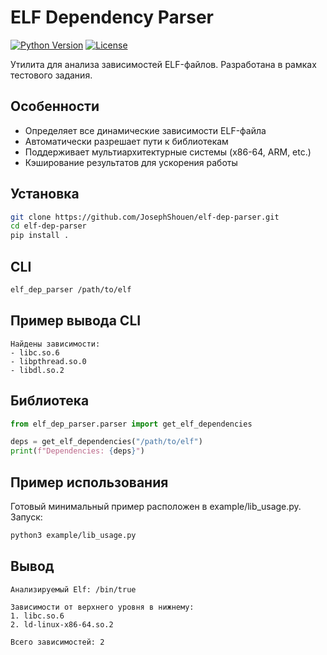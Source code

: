 # ELF Dependency Parser

[![Python Version](https://img.shields.io/badge/python-3.8+-blue.svg)](https://www.python.org/)
[![License](https://img.shields.io/badge/license-MIT-green.svg)](LICENSE)

Утилита для анализа зависимостей ELF-файлов. Разработана в рамках тестового задания.

## Особенности

- Определяет все динамические зависимости ELF-файла
- Автоматически разрешает пути к библиотекам
- Поддерживает мультиархитектурные системы (x86-64, ARM, etc.)
- Кэширование результатов для ускорения работы

## Установка 

```bash
git clone https://github.com/JosephShouen/elf-dep-parser.git
cd elf-dep-parser
pip install .
```

## CLI
```bash
elf_dep_parser /path/to/elf
```

## Пример вывода CLI

```console
Найдены зависимости:
- libc.so.6
- libpthread.so.0
- libdl.so.2
```

## Библиотека

```python
from elf_dep_parser.parser import get_elf_dependencies

deps = get_elf_dependencies("/path/to/elf")
print(f"Dependencies: {deps}")
```

## Пример использования

Готовый минимальный пример расположен в example/lib_usage.py. Запуск:  
```bash
python3 example/lib_usage.py
```

## Вывод

```console
Анализируемый Elf: /bin/true

Зависимости от верхнего уровня в нижнему:
1. libc.so.6
2. ld-linux-x86-64.so.2

Всего зависимостей: 2
```
